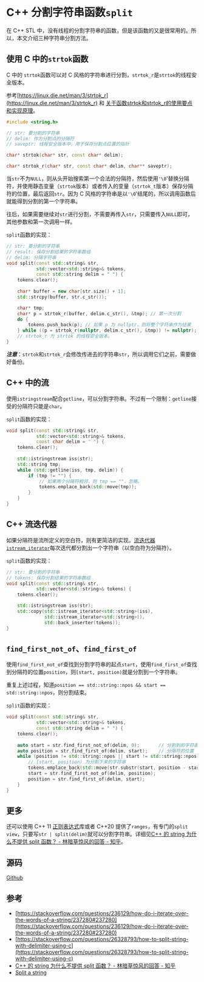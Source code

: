 # C++ 分割字符串函数`split`

在 C++ STL 中，没有线程的分割字符串的函数，但是该函数的又是很常用的。所以，本文介绍三种字符串分割方法。

## 使用 C 中的`strtok`函数

C 中的 `strtok`函数可以对 C 风格的字符串进行分割，`strtok_r`是`strtok`的线程安全版本。

参考[https://linux.die.net/man/3/strtok_r](https://linux.die.net/man/3/strtok_r) 和 [关于函数strtok和strtok_r的使用要点和实现原理](https://www.cnblogs.com/zhouhbing/p/4103916.html)。

```c++
#include <string.h>

// str: 要分割的字符串
// delim: 作为分割点的分隔符
// saveptr: 线程安全版本中，用于保存分割点位置的指针

char* strtok(char* str, const char* delim);

char* strtok_r(char* str, const char* delim, char** saveptr);
```

当`str`不为`NULL`，则从头开始搜索第一个合法的分隔符，然后使用`'\0`'替换分隔符，并使用静态变量（`strtok`版本）或者传入的变量（`strtok_t`版本）保存分隔符的位置，最后返回`str`。因为 C 风格的字符串是以`'\0`'结尾的，所以调用函数后就能得到分割的第一个字符串。

往后，如果需要继续对`str`进行分割，不需要再传入`str`，只需要传入`NULL`即可，其他参数和第一次调用一样。

`split`函数的实现：

```c++
// str: 要分割的字符串
// result: 保存分割结果的字符串数组
// delim: 分隔字符串
void split(const std::string& str, 
           std::vector<std::string>& tokens, 
           const std::string delim = " ") {
    tokens.clear();
    
    char* buffer = new char[str.size() + 1];
    std::strcpy(buffer, str.c_str());

    char* tmp;
    char* p = strtok_r(buffer, delim.c_str(), &tmp); // 第一次分割
    do {
        tokens.push_back(p); // 如果 p 为 nullptr，则将整个字符串作为结果
    } while ((p = strtok_r(nullptr, delim.c_str(), &tmp)) != nullptr);
    // strtok_r 为 strtok 的线程安全版本。
}
```

***注意***：`strtok`和`strtok_r`会修改传进去的字符串`str`，所以调用它们之前，需要做好备份。

## C++ 中的流

使用`istringstream`配合`getline`，可以分割字符串。不过有一个限制：`getline`接受的分隔符只能是`char`。

`split`函数的实现：

```c++
void split(const std::string& str, 
           std::vector<std::string>& tokens, 
           const char delim = ' ') {
    tokens.clear();
    
    std::istringstream iss(str);
    std::string tmp;
    while (std::getline(iss, tmp, delim)) {
        if (tmp != "") {
            // 如果两个分隔符相邻，则 tmp == ""，忽略。
            tokens.emplace_back(std::move(tmp));
        }
    }
}
```

## C++ 流迭代器

如果分隔符是流所定义的空白符，则有更简洁的实现。[流迭代器`istream_iterator`](https://zh.cppreference.com/w/cpp/iterator/istream_iterator)每次迭代都分割出一个字符串（以空白符为分隔符）。

`split`函数的实现：

```c++
// str: 要分割的字符串
// tokens: 保存分割结果的字符串数组
void split(const std::string& str, 
           std::vector<std::string>& tokens) {
    tokens.clear();

    std::istringstream iss(str);
    std::copy(std::istream_iterator<std::string>(iss), 
              std::istream_iterator<std::string>(),
              std::back_inserter(tokens));
}
```

## `find_first_not_of`、`find_first_of`

使用`find_first_not_of`查找到分割字符串的起点`start`，使用`find_first_of`查找到分隔符的位置`position`，则`[start, position)`就是分割到一个字符串。

重复上述过程，知道`position == std::string::npos && start == std::string::npos`，则分割结束。

`split`函数的实现：

```c++
void split(const std::string& str, 
           std::vector<std::string>& tokens, 
           const std::string delim = " ") {
    tokens.clear();
    
    auto start = str.find_first_not_of(delim, 0);       // 分割到的字符串的第一个字符
    auto position = str.find_first_of(delim, start);    // 分隔符的位置
    while (position != std::string::npos || start != std::string::npos) {
        // [start, position) 为分割下来的字符串
        tokens.emplace_back(std::move(str.substr(start, position - start)));
        start = str.find_first_not_of(delim, position);
        position = str.find_first_of(delim, start);
    }
}
```

## 更多

还可以使用 C++ 11 [正则表达式](https://zh.cppreference.com/w/cpp/regex)库或者 C++20 提供了`ranges`，有专门的`split view`，只要写`str | split(delim)`就可以分割字符串。详细见[C++ 的 string 为什么不提供 split 函数？ - 林暗草惊风的回答 - 知乎](https://www.zhihu.com/question/36642771/answer/865135551)。

## 源码

[Github](https://github.com/chenBright/code_-snippets/blob/280f0818dccfc3382f8de84beb6ce92ba961dcb9/C++/split)

## 参考

- [https://stackoverflow.com/questions/236129/how-do-i-iterate-over-the-words-of-a-string/237280#237280](https://stackoverflow.com/questions/236129/how-do-i-iterate-over-the-words-of-a-string/237280#237280)
- [https://stackoverflow.com/questions/26328793/how-to-split-string-with-delimiter-using-c](https://stackoverflow.com/questions/26328793/how-to-split-string-with-delimiter-using-c)
- [C++ 的 string 为什么不提供 split 函数？ - 林暗草惊风的回答 - 知乎](https://www.zhihu.com/question/36642771/answer/865135551)
- [Split a string](http://www.cplusplus.com/faq/sequences/strings/split/#basic-algorithm)
